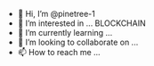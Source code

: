 - 👋 Hi, I’m @pinetree-1
- 👀 I’m interested in ... BLOCKCHAIN
- 🌱 I’m currently learning ... 
- 💞️ I’m looking to collaborate on ...
- 📫 How to reach me ...

<!---
pinetree-1/pinetree-1 is a ✨ special ✨ repository because its `README.md` (this file) appears on your GitHub profile.
You can click the Preview link to take a look at your changes.
--->
